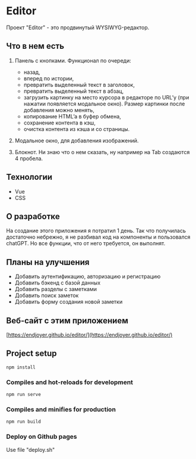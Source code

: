 # Editor

Проект "Editor" - это продвинутый WYSIWYG-редактор.

## Что в нем есть

1. Панель с кнопками.
   Функционал по очереди:

   - назад,
   - вперед по истории,
   - превратить выделенный текст в заголовок,
   - превратить выделенный текст в абзац,
   - загрузить картинку на место курсора в редакторе по URL’у (при нажатии появляется модальное окно). Размер картинки после добавления можно менять,
   - копирование HTML’a в буфер обмена,
   - сохранение контента в кэш,
   - очистка контента из кэша и со страницы.

2. Модальное окно, для добавления изображений.
3. Блокнот. Ни знаю что о нем сказать, ну например на Tab создаются 4 пробела.

## Технологии

- Vue
- CSS

## О разработке

На создание этого приложения я потратил 1 день. Так что получилась достаточно небрежно, я не разбивал код на компоненты и пользовался chatGPT. Но все функции, что от него требуется, он выполнят.

## Планы на улучшения

- Добавить аутентификацию, авторизацию и регистрацию
- Добавить бэкенд с базой данных
- Добавить разделы с заметками
- Добавить поиск заметок
- Добавить форму создания новой заметки

## Веб-сайт с этим приложением

[https://endjoyer.github.io/editor/](https://endjoyer.github.io/editor/)

## Project setup

```
npm install
```

### Compiles and hot-reloads for development

```
npm run serve
```

### Compiles and minifies for production

```
npm run build
```

### Deploy on Github pages

Use file "deploy.sh"

